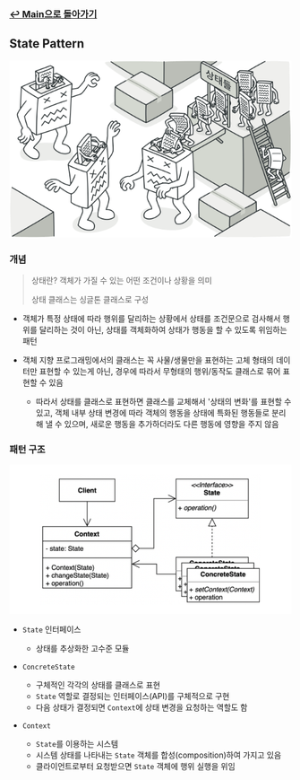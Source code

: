 ### [↩︎ Main으로 돌아가기](../../README.md)

## State Pattern

![state](../../image/refactoring-guru/state.png)

### 개념

> 상태란? 객체가 가질 수 있는 어떤 조건이나 상황을 의미
>
> 상태 클래스는 싱글톤 클래스로 구성

- 객체가 특정 상태에 따라 행위를 달리하는 상황에서 상태를 조건문으로 검사해서 행위를 달리하는 것이 아닌, 상태를 객체화하여 상태가 행동을 할 수 있도록 위임하는 패턴

- 객체 지향 프로그래밍에서의 클래스는 꼭 사물/생물만을 표현하는 고체 형태의 데이터만 표현할 수 있는게 아닌, 경우에 따라서 무형태의 행위/동작도 클래스로 묶어 표현할 수 있음
  - 따라서 상태를 클래스로 표현하면 클래스를 교체해서 '상태의 변화'를 표현할 수 있고, 객체 내부 상태 변경에 따라 객체의 행동을 상태에 특화된 행동들로 분리해 낼 수 있으며, 새로운 행동을 추가하더라도 다른 행동에 영향을 주지 않음

### 패턴 구조

![state](../../image/structure/state.png)

- `State` 인터페이스

  - 상태를 추상화한 고수준 모듈

- `ConcreteState`

  - 구체적인 각각의 상태를 클래스로 표현
  - `State` 역할로 결정되는 인터페이스(API)를 구체적으로 구현
  - 다음 상태가 결정되면 `Context`에 상태 변경을 요청하는 역할도 함

- `Context`

  - `State`를 이용하는 시스템
  - 시스템 상태를 나타내는 `State` 객체를 합성(composition)하여 가지고 있음
  - 클라이언트로부터 요청받으면 `State` 객체에 행위 실행을 위임
